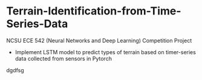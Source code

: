# Terrain-Identification-from-Time-Series-Data
NCSU ECE 542 (Neural Networks and Deep Learning) Competition Project
  - Implement LSTM model to predict types of terrain based on timer-series data collected from sensors in Pytorch

dgdfsg
